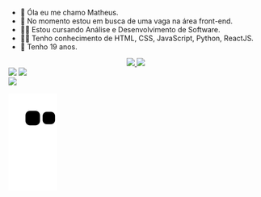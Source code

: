 - 👋 Óla eu me chamo Matheus.
- 👀 No momento estou em busca de uma vaga na área front-end.
- 👨‍🎓 Estou cursando Análise e Desenvolvimento de Software.
- 👨‍💻 Tenho conhecimento de HTML, CSS, JavaScript, Python, ReactJS.
- 🥳 Tenho 19 anos.

<div align="center">
  <a href="https://github.com/mathdevskr">
  <img height="180em" src="https://github-readme-stats.vercel.app/api?username=mathdevskr&show_icons=true&theme=dark&include_all_commits=true&count_private=true"/>
  <img height="180em" src="https://github-readme-stats.vercel.app/api/top-langs/?username=mathdevskr&layout=compact&langs_count=7&theme=dark"/>
</div>
<div>
   <a href = "mailto:mathdev591@gmail.com"><img src="https://img.shields.io/badge/Gmail-D14836?style=for-the-badge&logo=gmail&logoColor=white" target="_blank"></a>
    <a href="https://www.linkedin.com/in/https://www.linkedin.com/in/matheus-muniz-52670922a//" target="_blank"><img src="https://img.shields.io/badge/-LinkedIn-%230077B5?style=for-the-badge&logo=linkedin&logoColor=white" target="_blank"></a>
  </div>
  <img src="https://user-images.githubusercontent.com/70382532/138322189-2db8df52-9dcb-40a0-88a8-c365466bd33d.gif"/>
 
  ![ Animação de cobra ](https://github.com/rafaballerini/rafaballerini/blob/output/github-contribution-grid-snake.svg)
 
</div>
